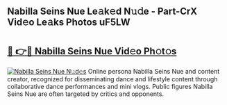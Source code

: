 ## Nabilla Seins Nue Le𝚊k𝚎d N𝚞𝚍e - Part-CrX Vid𝚎o Le𝚊ks Photos uF5LW

# <h2><a href="http://fb8i8f.evod.top/?m=Nabilla+Seins+Nue">🔗 👉🔴 Nabilla Seins Nue Vid𝚎o Ph𝚘t𝚘s</a></h2>

[![Nabilla Seins Nue N𝚞d𝚎s](https://i.imgur.com/8V9OHl7.gif)](http://fb8i8f.evod.top/?m=Nabilla+Seins+Nue)
Online persona Nabilla Seins Nue and content creator, recognized for disseminating dance and lifestyle content through collaborative dance performances and mini vlogs. Public figures Nabilla Seins Nue are often targeted by critics and opponents. 
